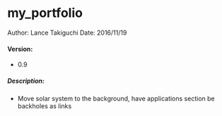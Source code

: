 # my_portfolio

Author: Lance Takiguchi
Date: 2016/11/19

#### Version: 
* 0.9

##### Description:
*  Move solar system to the background, have applications section be backholes as links
